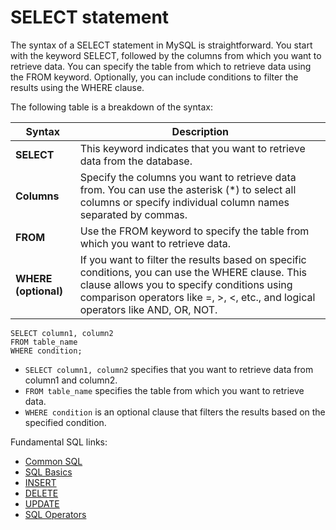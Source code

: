 # SELECT statement

The syntax of a SELECT statement in MySQL is straightforward. You start with the keyword SELECT, followed by the columns from which you want to retrieve data. You can specify the table from which to retrieve data using the FROM keyword. Optionally, you can include conditions to filter the results using the WHERE clause.

The following table is a breakdown of the syntax:

| Syntax        | Description                                                                                                                                                     |
|---------------|-----------------------------------------------------------------------------------------------------------------------------------------------------------------|
| **SELECT**    | This keyword indicates that you want to retrieve data from the database.                                                                                        |
| **Columns**   | Specify the columns you want to retrieve data from. You can use the asterisk (*) to select all columns or specify individual column names separated by commas. |
| **FROM**      | Use the FROM keyword to specify the table from which you want to retrieve data.                                                                                  |
| **WHERE (optional)** | If you want to filter the results based on specific conditions, you can use the WHERE clause. This clause allows you to specify conditions using comparison operators like =, >, <, etc., and logical operators like AND, OR, NOT. |


```text
SELECT column1, column2
FROM table_name
WHERE condition;
```

- `SELECT column1, column2` specifies that you want to retrieve data from column1 and column2.
- `FROM table_name` specifies the table from which you want to retrieve data.
- `WHERE condition` is an optional clause that filters the results based on the specified condition.

Fundamental SQL links:

* [Common SQL](common-sql.md)
* [SQL Basics](sql-basics.md)
* [INSERT](insert.md)
* [DELETE](delete.md)
* [UPDATE](update.md)
* [SQL Operators](sql-operators.md)